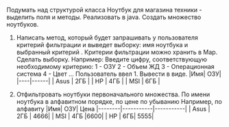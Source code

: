 Подумать над структурой класса Ноутбук для магазина техники - выделить поля и методы. Реализовать в java.
Создать множество ноутбуков.

1. Написать метод, который будет запрашивать у пользователя критерий фильтрации и выведет выборку: 
имя ноутбука и выбранный критерий . Критерии фильтрации можно хранить в Map.
Сделать выборку.
Например:
Введите цифру, соответствующую необходимому критерию:
1 - ОЗУ
2 - Объем ЖД
3 - Операционная система
4 - Цвет …
Пользователь ввел 1. Вывести в виде.
|Имя| ОЗУ|
|----|------|
| Asus | 2ГБ |
| HP | 4ГБ |
| MSI | 6ГБ |

2. Отфильтровать ноутбуки первоначального множества. По имени ноутбука в алфавитном порядке, по цене по убыванию
Например, по алфавиту
|Имя| ОЗУ| Цена
|--------|-----------|-----------|
| Asus | 2ГБ | 4666|
| MSI | 4ГБ |6600|
| HP | 6ГБ| 5555|